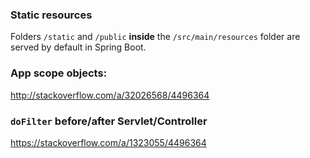 

### Static resources
Folders `/static` and `/public` **inside** the `/src/main/resources` folder are served by default in Spring Boot.




### App scope objects:
http://stackoverflow.com/a/32026568/4496364


### `doFilter` before/after Servlet/Controller
https://stackoverflow.com/a/1323055/4496364
